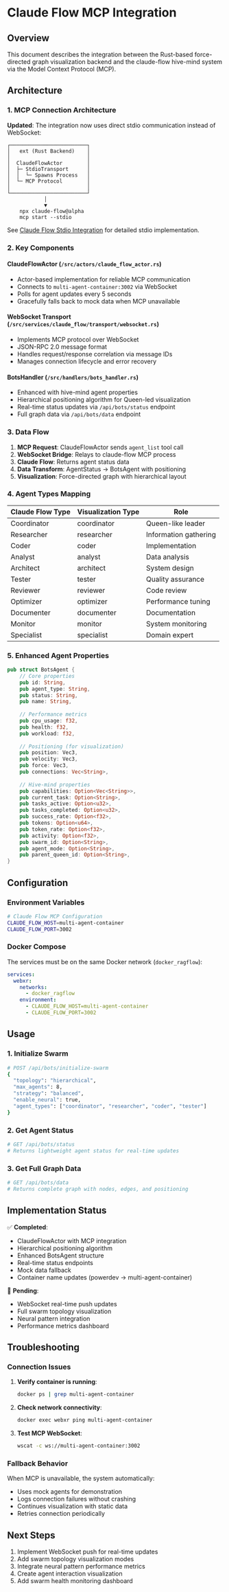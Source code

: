 # Claude Flow MCP Integration

## Overview

This document describes the integration between the Rust-based force-directed graph visualization backend and the claude-flow hive-mind system via the Model Context Protocol (MCP).

## Architecture

### 1. MCP Connection Architecture

**Updated**: The integration now uses direct stdio communication instead of WebSocket:

```
┌─────────────────────────┐
│   ext (Rust Backend)    │
│                         │
│  ClaudeFlowActor        │
│  ├─ StdioTransport      │
│  │  └─ Spawns Process   │
│  └─ MCP Protocol        │
│                         │
└─────────────────────────┘
            │
            ▼
    npx claude-flow@alpha 
    mcp start --stdio
```

See [Claude Flow Stdio Integration](./claude-flow-stdio-integration.md) for detailed stdio implementation.

### 2. Key Components

#### ClaudeFlowActor (`/src/actors/claude_flow_actor.rs`)
- Actor-based implementation for reliable MCP communication
- Connects to `multi-agent-container:3002` via WebSocket
- Polls for agent updates every 5 seconds
- Gracefully falls back to mock data when MCP unavailable

#### WebSocket Transport (`/src/services/claude_flow/transport/websocket.rs`)
- Implements MCP protocol over WebSocket
- JSON-RPC 2.0 message format
- Handles request/response correlation via message IDs
- Manages connection lifecycle and error recovery

#### BotsHandler (`/src/handlers/bots_handler.rs`)
- Enhanced with hive-mind agent properties
- Hierarchical positioning algorithm for Queen-led visualization
- Real-time status updates via `/api/bots/status` endpoint
- Full graph data via `/api/bots/data` endpoint

### 3. Data Flow

1. **MCP Request**: ClaudeFlowActor sends `agent_list` tool call
2. **WebSocket Bridge**: Relays to claude-flow MCP process
3. **Claude Flow**: Returns agent status data
4. **Data Transform**: AgentStatus → BotsAgent with positioning
5. **Visualization**: Force-directed graph with hierarchical layout

### 4. Agent Types Mapping

| Claude Flow Type | Visualization Type | Role |
|------------------|--------------------|------|
| Coordinator | coordinator | Queen-like leader |
| Researcher | researcher | Information gathering |
| Coder | coder | Implementation |
| Analyst | analyst | Data analysis |
| Architect | architect | System design |
| Tester | tester | Quality assurance |
| Reviewer | reviewer | Code review |
| Optimizer | optimizer | Performance tuning |
| Documenter | documenter | Documentation |
| Monitor | monitor | System monitoring |
| Specialist | specialist | Domain expert |

### 5. Enhanced Agent Properties

```rust
pub struct BotsAgent {
    // Core properties
    pub id: String,
    pub agent_type: String,
    pub status: String,
    pub name: String,
    
    // Performance metrics
    pub cpu_usage: f32,
    pub health: f32,
    pub workload: f32,
    
    // Positioning (for visualization)
    pub position: Vec3,
    pub velocity: Vec3,
    pub force: Vec3,
    pub connections: Vec<String>,
    
    // Hive-mind properties
    pub capabilities: Option<Vec<String>>,
    pub current_task: Option<String>,
    pub tasks_active: Option<u32>,
    pub tasks_completed: Option<u32>,
    pub success_rate: Option<f32>,
    pub tokens: Option<u64>,
    pub token_rate: Option<f32>,
    pub activity: Option<f32>,
    pub swarm_id: Option<String>,
    pub agent_mode: Option<String>,
    pub parent_queen_id: Option<String>,
}
```

## Configuration

### Environment Variables

```bash
# Claude Flow MCP Configuration
CLAUDE_FLOW_HOST=multi-agent-container
CLAUDE_FLOW_PORT=3002
```

### Docker Compose

The services must be on the same Docker network (`docker_ragflow`):

```yaml
services:
  webxr:
    networks:
      - docker_ragflow
    environment:
      - CLAUDE_FLOW_HOST=multi-agent-container
      - CLAUDE_FLOW_PORT=3002
```

## Usage

### 1. Initialize Swarm

```bash
# POST /api/bots/initialize-swarm
{
  "topology": "hierarchical",
  "max_agents": 8,
  "strategy": "balanced",
  "enable_neural": true,
  "agent_types": ["coordinator", "researcher", "coder", "tester"]
}
```

### 2. Get Agent Status

```bash
# GET /api/bots/status
# Returns lightweight agent status for real-time updates
```

### 3. Get Full Graph Data

```bash
# GET /api/bots/data
# Returns complete graph with nodes, edges, and positioning
```

## Implementation Status

✅ **Completed**:
- ClaudeFlowActor with MCP integration
- Hierarchical positioning algorithm
- Enhanced BotsAgent structure
- Real-time status endpoints
- Mock data fallback
- Container name updates (powerdev → multi-agent-container)

🚧 **Pending**:
- WebSocket real-time push updates
- Full swarm topology visualization
- Neural pattern integration
- Performance metrics dashboard

## Troubleshooting

### Connection Issues

1. **Verify container is running**:
   ```bash
   docker ps | grep multi-agent-container
   ```

2. **Check network connectivity**:
   ```bash
   docker exec webxr ping multi-agent-container
   ```

3. **Test MCP WebSocket**:
   ```bash
   wscat -c ws://multi-agent-container:3002
   ```

### Fallback Behavior

When MCP is unavailable, the system automatically:
- Uses mock agents for demonstration
- Logs connection failures without crashing
- Continues visualization with static data
- Retries connection periodically

## Next Steps

1. Implement WebSocket push for real-time updates
2. Add swarm topology visualization modes
3. Integrate neural pattern performance metrics
4. Create agent interaction visualization
5. Add swarm health monitoring dashboard